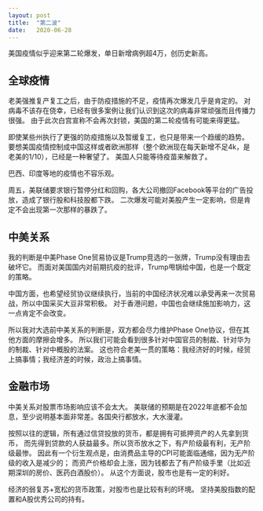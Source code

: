 ```yaml
---
layout: post
title:  "第二波"
date:   2020-06-28
---
```


美国疫情似乎迎来第二轮爆发，单日新增病例超4万，创历史新高。

## 全球疫情
老美强推复产复工之后，由于防疫措施的不足，疫情再次爆发几乎是肯定的。
对病毒不该存在侥幸，已经有很多案例让我们认识到这次的病毒非常顽强而且传播力很强。
由于此次白宫宣称不会再次封锁，美国的第二轮疫情有可能来得更猛。

即使某些州执行了更强的防疫措施以及暂缓复工，也只是带来一个趋缓的趋势。
要想美国疫情控制成中国这样或者欧洲那样（整个欧洲现在每天新增不足4k，是老美的1/10），已经是一种奢望了。
美国人只能等待疫苗来解救了。

巴西、印度等地的疫情也不容乐观。

周五，美联储要求银行暂停分红和回购，各大公司撤回Facebook等平台的广告投放，造成了银行股和科技股都下跌。
二次爆发可能对美股产生一定影响，但是肯定不会出现第一次那样的暴跌了。

## 中美关系
我的判断是中美Phase One贸易协议是Trump竞选的一张牌，Trump没有理由去破坏它。
而面对美国国内对前期抗疫的批评，Trump甩锅给中国，也是一个既定的策略。

中国方面，也希望经贸协议继续执行，当前的中国经济状况难以承受再来一次贸易战，所以中国采买大豆非常积极。
对于香港问题，中国也会继续施加影响力，这一点肯定不会改变。

所以我对大选前中美关系的判断是，双方都会尽力维护Phase One协议，但在其他方面的摩擦会增多。
所以我们可能会看到很多针对中国官员的制裁、针对华为的制裁、针对中概股的法案。
这也符合老美一贯的策略：我经济好的时候，经贸上搞事情；我经济差的时候，政治上搞事情。

## 金融市场
中美关系对股票市场影响应该不会太大。
美联储的预期是在2022年底都不会加息，至少说明基本面非常差。各国央行都放水，大水漫灌。

按照以往的逻辑，所有通过信贷投放的货币，都是拥有可抵押资产的人先拿到货币，
而先得到贷款的人获益最多。所以货币放水之下，有产阶级最有利，无产阶级最惨。
因此有一个衍生观点是，由消费品主导的CPI可能面临通缩，因为无产阶级的收入是减少的；
而资产价格却会上涨，因为钱都去了有产阶级手里（比如近期深圳的房价、医药白酒股价）。
从这个方面说，股市也是有一定的利好。

经济的弱复苏+宽松的货币政策，对股市也是比较有利的环境。
坚持美股指数的配置和A股优秀公司的持有。